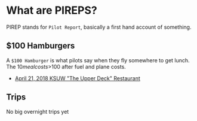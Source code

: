 # What are PIREPS?
PIREP stands for `Pilot Report`, basically a first hand account of something.

## $100 Hamburgers
A `$100 Hamburger` is what pilots say when they fly somewhere to get lunch. The $10 meal costs >$100 after fuel and plane costs.

* [April 21, 2018 KSUW "The Upper Deck" Restaurant](food/20180421-kmic-ksuw.md)

## Trips
No big overnight trips yet
